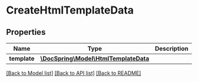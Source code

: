 # CreateHtmlTemplateData

## Properties
Name | Type | Description | Notes
------------ | ------------- | ------------- | -------------
**template** | [**\DocSpring\Model\HtmlTemplateData**](HtmlTemplateData.md) |  | 

[[Back to Model list]](../README.md#documentation-for-models) [[Back to API list]](../README.md#documentation-for-api-endpoints) [[Back to README]](../README.md)


